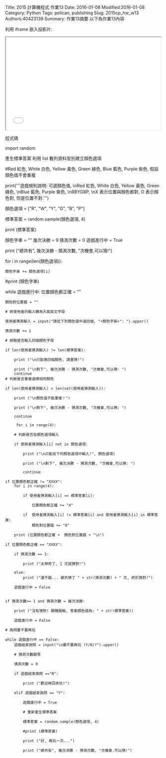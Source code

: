 Title: 2015 計算機程式 作業13
Date: 2016-01-08
Modified:2016-01-08
Category: Python
Tags: pelican, publishing
Slug: 2015cp_hw_w13
Authors:40423139
Summary: 作業13摘要
以下為作業13內容

利用 iframe 嵌入投影片:

<iframe src="w13.html" width="500" height="300"></iframe>

程式碼

import random

產生標準答案    利用 list 數列資料型別建立顏色選項

 #Red 紅色, White 白色, Yellow 黃色, Green 綠色, Blue 藍色, Purple 紫色, 假設顏色值不會重複

print('''遊戲規則說明: 可選顏色值, \nRed 紅色, White 白色, Yellow 黃色, Green 綠色, \nBlue 藍色, Purple 紫色, \nRBYGBP, \nX 表示位置與顏色都對, O 表示顏色對, 但是位置不對.''')
 
顏色選項 = ["R", "W", "Y", "G", "B", "P"]

標準答案 = random.sample(顏色選項, 4)
    
print (標準答案)
 
顏色字串 = ""
幾次決勝 = 9
猜測次數 = 0
遊戲進行中 = True

 print ("總共有", 幾次決勝 - 猜測次數, "次機會,可以猜!")
  
for i in range(len(顏色選項)):

    顏色字串 += 顏色選項[i]
    
 #print (顏色字串)
   
while 遊戲進行中:
    位置顏色都正確 = ""
    
    顏色對位置錯 = ""
    
    # 將使用者的輸入轉為大寫英文字母
    
    使用者猜測輸入 = input("請從下列顏色值中選四個, "+顏色字串+": ").upper()
    
    猜測次數 += 1
       
    # 檢驗是否輸入四個顏色字母
    
    if len(使用者猜測輸入) != len(標準答案):
    
        print ("\n只能猜四個顏色, 請重猜!")
        
        print ("\n剩下", 幾次決勝 - 猜測次數, "次機會,可以猜: ")
        continue
    # 判斷是否重複選擇相同顏色
    
    if len(使用者猜測輸入) > len(set(使用者猜測輸入)):
    
        print ("\n顏色值不能重複！")
        
        print ("\n剩下", 幾次決勝 - 猜測次數, "次機會,可以猜: ")
        
        continue
        
         for i in range(4):
         
        # 判斷是否從顏色選項輸入
        
        if 使用者猜測輸入[i] not in 顏色選項:
        
            print ("\n只能從下列顏色選項中輸入!", 顏色選項)
            
            print ("\n剩下", 幾次決勝 - 猜測次數, "次機會,可以猜: ")
            
            continue
               
    if 位置顏色都正確 != "XXXX":
        for i in range(4):
        
            if 使用者猜測輸入[i] == 標準答案[i]:
            
                位置顏色都正確 += "X"
                
            if  使用者猜測輸入[i] != 標準答案[i] and 使用者猜測輸入[i] in 標準答案:
                顏色對位置錯 += "O"
                
        print (位置顏色都正確 +  顏色對位置錯 + "\n")       
           
    if 位置顏色都正確 == "XXXX":
    
        if 猜測次數 == 1:
        
            print ("太神奇了, 1 次就猜對!")
            
        else:
            print ("還不錯... 總共猜了 " + str(猜測次數) + " 次, 終於猜對!")
            
        遊戲進行中 = False
        
           
    if 猜測次數>= 1 and 猜測次數 = 幾次決勝:
    
        print ("沒有猜對! 願賭服輸, 答案顏色值為: " + str(標準答案))  
        
        遊戲進行中 = False
   
    # 詢問要不要再玩
    
    while 遊戲進行中 == False:
        遊戲結束詢問 = input("\n要不要再玩 (Y/N)?").upper()  
        
        # 猜測次數歸零
        
        猜測次數 = 0
        
        if 遊戲結束詢問 =="N":
        
            print ("歡迎再回來玩!")
            
        elif 遊戲結束詢問 == "Y":
        
            遊戲進行中 = True
            
            # 重新產生標準答案
            
            標準答案 = random.sample(顏色選項, 4)  
               
            #print (標準答案)
            
            print ("好, 再玩一次...")
            
            print ("總共有", 幾次決勝 - 猜測次數, "次機會,可以猜!")
            
            

                
                